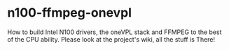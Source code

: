 # n100-ffmpeg-onevpl
How to build Intel N100 drivers, the oneVPL stack and FFMPEG to the best of the CPU ability.
Please look at the project's wiki, all the stuff is There!
